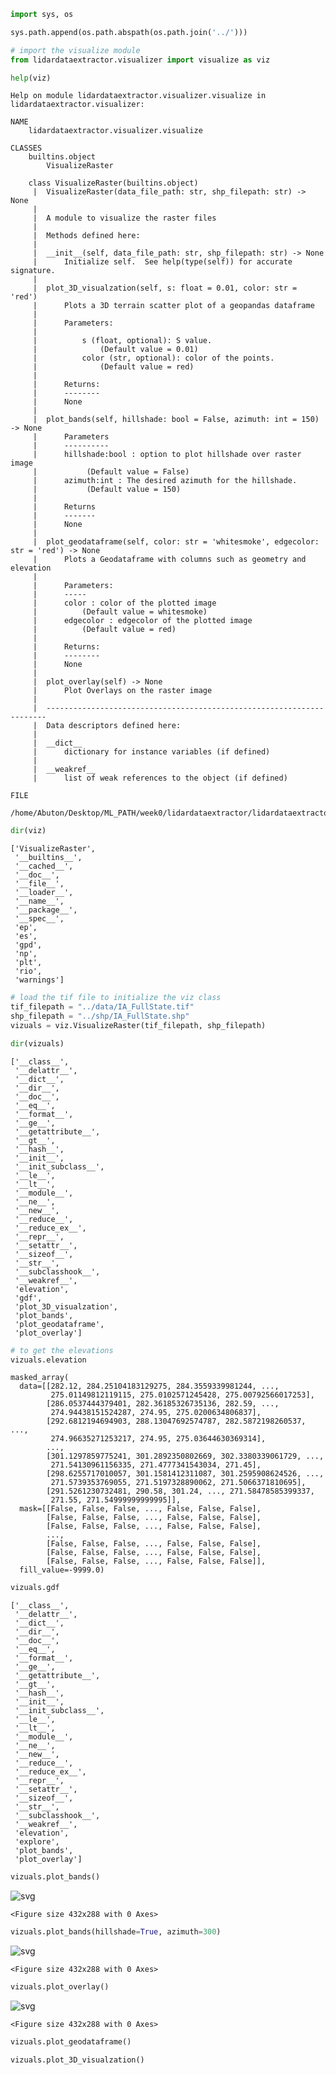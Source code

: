 ```python
import sys, os

sys.path.append(os.path.abspath(os.path.join('../')))
```


```python
# import the visualize module
from lidardataextractor.visualizer import visualize as viz

help(viz)
```

    Help on module lidardataextractor.visualizer.visualize in lidardataextractor.visualizer:
    
    NAME
        lidardataextractor.visualizer.visualize
    
    CLASSES
        builtins.object
            VisualizeRaster
        
        class VisualizeRaster(builtins.object)
         |  VisualizeRaster(data_file_path: str, shp_filepath: str) -> None
         |  
         |  A module to visualize the raster files
         |  
         |  Methods defined here:
         |  
         |  __init__(self, data_file_path: str, shp_filepath: str) -> None
         |      Initialize self.  See help(type(self)) for accurate signature.
         |  
         |  plot_3D_visualzation(self, s: float = 0.01, color: str = 'red')
         |      Plots a 3D terrain scatter plot of a geopandas dataframe
         |      
         |      Parameters:
         |      
         |          s (float, optional): S value. 
         |              (Default value = 0.01)
         |          color (str, optional): color of the points.
         |              (Default value = red)
         |      
         |      Returns:
         |      --------
         |      None
         |  
         |  plot_bands(self, hillshade: bool = False, azimuth: int = 150) -> None
         |      Parameters
         |      ----------
         |      hillshade:bool : option to plot hillshade over raster image
         |           (Default value = False)
         |      azimuth:int : The desired azimuth for the hillshade.
         |           (Default value = 150)
         |      
         |      Returns
         |      -------
         |      None
         |  
         |  plot_geodataframe(self, color: str = 'whitesmoke', edgecolor: str = 'red') -> None
         |      Plots a Geodataframe with columns such as geometry and elevation
         |      
         |      Parameters:
         |      -----
         |      color : color of the plotted image
         |          (Default value = whitesmoke)
         |      edgecolor : edgecolor of the plotted image
         |          (Default value = red)
         |      
         |      Returns:
         |      --------
         |      None
         |  
         |  plot_overlay(self) -> None
         |      Plot Overlays on the raster image
         |  
         |  ----------------------------------------------------------------------
         |  Data descriptors defined here:
         |  
         |  __dict__
         |      dictionary for instance variables (if defined)
         |  
         |  __weakref__
         |      list of weak references to the object (if defined)
    
    FILE
        /home/Abuton/Desktop/ML_PATH/week0/lidardataextractor/lidardataextractor/visualizer/visualize.py
    
    



```python
dir(viz)
```




    ['VisualizeRaster',
     '__builtins__',
     '__cached__',
     '__doc__',
     '__file__',
     '__loader__',
     '__name__',
     '__package__',
     '__spec__',
     'ep',
     'es',
     'gpd',
     'np',
     'plt',
     'rio',
     'warnings']




```python
# load the tif file to initialize the viz class
tif_filepath = "../data/IA_FullState.tif"
shp_filepath = "../shp/IA_FullState.shp"
vizuals = viz.VisualizeRaster(tif_filepath, shp_filepath)
```


```python
dir(vizuals)
```




    ['__class__',
     '__delattr__',
     '__dict__',
     '__dir__',
     '__doc__',
     '__eq__',
     '__format__',
     '__ge__',
     '__getattribute__',
     '__gt__',
     '__hash__',
     '__init__',
     '__init_subclass__',
     '__le__',
     '__lt__',
     '__module__',
     '__ne__',
     '__new__',
     '__reduce__',
     '__reduce_ex__',
     '__repr__',
     '__setattr__',
     '__sizeof__',
     '__str__',
     '__subclasshook__',
     '__weakref__',
     'elevation',
     'gdf',
     'plot_3D_visualzation',
     'plot_bands',
     'plot_geodataframe',
     'plot_overlay']




```python
# to get the elevations
vizuals.elevation
```




    masked_array(
      data=[[282.12, 284.25104183129275, 284.3559339981244, ...,
             275.01149812119115, 275.0102571245428, 275.00792566017253],
            [286.0537444379401, 282.36185326735136, 282.59, ...,
             274.94438151524287, 274.95, 275.0200634806837],
            [292.6812194694903, 288.13047692574787, 282.5872198260537, ...,
             274.96635271253217, 274.95, 275.03644630369314],
            ...,
            [301.1297859775241, 301.2892350802669, 302.3380339061729, ...,
             271.54130961156335, 271.4777341543034, 271.45],
            [298.6255717010057, 301.1581412311087, 301.2595908624526, ...,
             271.5739353769055, 271.5197328890062, 271.5066371810695],
            [291.5261230732481, 290.58, 301.24, ..., 271.58478585399337,
             271.55, 271.54999999999995]],
      mask=[[False, False, False, ..., False, False, False],
            [False, False, False, ..., False, False, False],
            [False, False, False, ..., False, False, False],
            ...,
            [False, False, False, ..., False, False, False],
            [False, False, False, ..., False, False, False],
            [False, False, False, ..., False, False, False]],
      fill_value=-9999.0)




```python
vizuals.gdf
```




    ['__class__',
     '__delattr__',
     '__dict__',
     '__dir__',
     '__doc__',
     '__eq__',
     '__format__',
     '__ge__',
     '__getattribute__',
     '__gt__',
     '__hash__',
     '__init__',
     '__init_subclass__',
     '__le__',
     '__lt__',
     '__module__',
     '__ne__',
     '__new__',
     '__reduce__',
     '__reduce_ex__',
     '__repr__',
     '__setattr__',
     '__sizeof__',
     '__str__',
     '__subclasshook__',
     '__weakref__',
     'elevation',
     'explore',
     'plot_bands',
     'plot_overlay']




```python
vizuals.plot_bands()
```


    
![svg](visualization_demo_files/visualization_demo_7_0.svg)
    



    <Figure size 432x288 with 0 Axes>



```python
vizuals.plot_bands(hillshade=True, azimuth=300)
```


    
![svg](visualization_demo_files/visualization_demo_8_0.svg)
    



    <Figure size 432x288 with 0 Axes>



```python
vizuals.plot_overlay()
```


    
![svg](visualization_demo_files/visualization_demo_9_0.svg)
    



    <Figure size 432x288 with 0 Axes>



```python
vizuals.plot_geodataframe()
```


```python
vizuals.plot_3D_visualzation()
```
